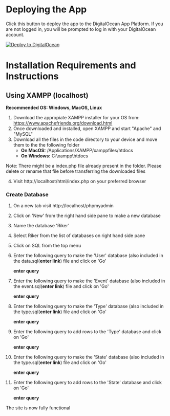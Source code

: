 # Deploying the App

Click this button to deploy the app to the DigitalOcean App Platform. If you are not logged in, you will be prompted to log in with your DigitalOcean account.

[![Deploy to DigitalOcean](https://www.deploytodo.com/do-btn-blue.svg)](https://cloud.digitalocean.com/apps/new?repo=https://github.com/archishab/Team-Riker/tree/main)

# Installation Requirements and Instructions
## Using XAMPP (localhost)
**Recommended OS: Windows, MacOS, Linux**

1. Download the appropiate XAMPP installer for your OS from: https://www.apachefriends.org/download.html
2. Once downloaded and installed, open XAMPP and start "Apache" and "MySQL"
3. Download all the files in the code directory to your device and move them to the the following folder
    - **On MacOS:** /Applications/XAMPP/xamppfiles/htdocs
    - **On Windows:**  C:\xampp\htdocs

Note: There might be a index.php file already present in the folder. Please delete or rename that file before transferring the downloaded files

4. Visit http://localhost/html/index.php on your preferred browser

### Create Database
1. On a new tab visit http://localhost/phpmyadmin
2. Click on 'New' from the right hand side pane to make a new database
3. Name the database 'Riker'
4. Select Riker from the list of databases on right hand side pane
5. Click on SQL from the top menu
6. Enter the following query to make the 'User' database (also included in the data.sql(**enter link**) file and click on 'Go'

    **enter query**
7. Enter the following query to make the 'Event' database (also included in the event.sql(**enter link**) file and click on 'Go'

    **enter query**
8. Enter the following query to make the 'Type' database (also included in the type.sql(**enter link**) file and click on 'Go'

    **enter query**
10. Enter the following query to add rows to the 'Type' database and click on 'Go'

    **enter query**
11. Enter the following query to make the 'State' database (also included in the type.sql(**enter link**) file and click on 'Go'

    **enter query**
12. Enter the following query to add rows to the 'State' database and click on 'Go'

    **enter query**


The site is now fully functional
